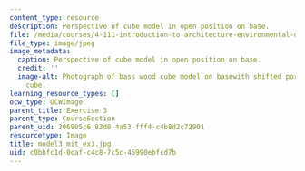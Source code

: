 ```yaml
---
content_type: resource
description: Perspective of cube model in open position on base.
file: /media/courses/4-111-introduction-to-architecture-environmental-design-spring-2014/c0bbfc1d0cafc4c87c5c45990ebfcd7b_model3_mit_ex3.jpg
file_type: image/jpeg
image_metadata:
  caption: Perspective of cube model in open position on base.
  credit: ''
  image-alt: Photograph of bass wood cube model on basewith shifted portions of the
    cube.
learning_resource_types: []
ocw_type: OCWImage
parent_title: Exercise 3
parent_type: CourseSection
parent_uid: 306905c6-83d8-4a53-fff4-c4b8d2c72901
resourcetype: Image
title: model3_mit_ex3.jpg
uid: c0bbfc1d-0caf-c4c8-7c5c-45990ebfcd7b
---
```

